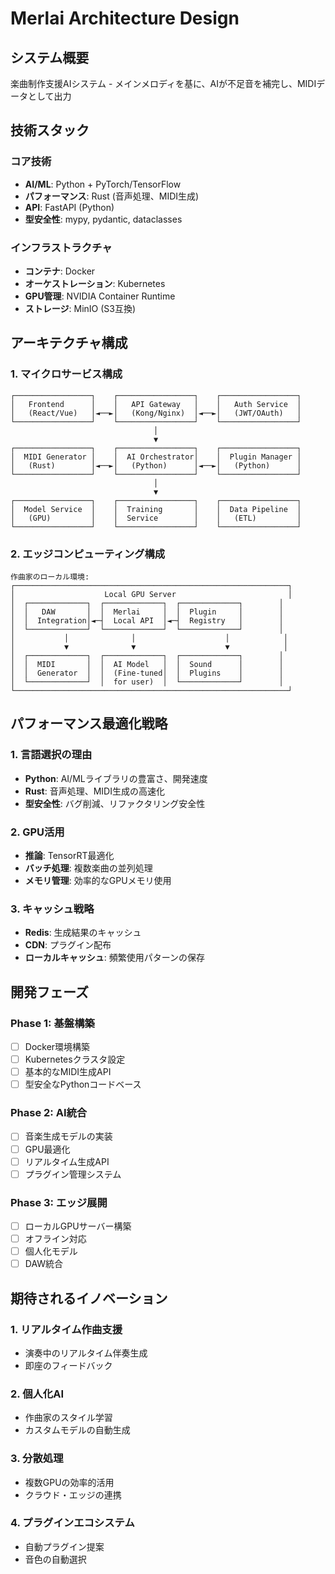 # Merlai Architecture Design

## システム概要
楽曲制作支援AIシステム - メインメロディを基に、AIが不足音を補完し、MIDIデータとして出力

## 技術スタック

### コア技術
- **AI/ML**: Python + PyTorch/TensorFlow
- **パフォーマンス**: Rust (音声処理、MIDI生成)
- **API**: FastAPI (Python)
- **型安全性**: mypy, pydantic, dataclasses

### インフラストラクチャ
- **コンテナ**: Docker
- **オーケストレーション**: Kubernetes
- **GPU管理**: NVIDIA Container Runtime
- **ストレージ**: MinIO (S3互換)

## アーキテクチャ構成

### 1. マイクロサービス構成
```
┌─────────────────┐    ┌─────────────────┐    ┌─────────────────┐
│   Frontend      │    │   API Gateway   │    │   Auth Service  │
│   (React/Vue)   │◄──►│   (Kong/Nginx)  │◄──►│   (JWT/OAuth)   │
└─────────────────┘    └─────────────────┘    └─────────────────┘
                                │
                                ▼
┌─────────────────┐    ┌─────────────────┐    ┌─────────────────┐
│  MIDI Generator │    │  AI Orchestrator│    │  Plugin Manager │
│   (Rust)        │◄──►│   (Python)      │◄──►│   (Python)      │
└─────────────────┘    └─────────────────┘    └─────────────────┘
                                │
                                ▼
┌─────────────────┐    ┌─────────────────┐    ┌─────────────────┐
│  Model Service  │    │  Training       │    │  Data Pipeline  │
│   (GPU)         │    │  Service        │    │   (ETL)         │
└─────────────────┘    └─────────────────┘    └─────────────────┘
```

### 2. エッジコンピューティング構成
```
作曲家のローカル環境:
┌─────────────────────────────────────────────────────────────┐
│                    Local GPU Server                         │
│  ┌─────────────┐  ┌─────────────┐  ┌─────────────┐        │
│  │   DAW       │  │  Merlai     │  │  Plugin     │        │
│  │  Integration│◄─┤  Local API  │◄─┤  Registry   │        │
│  └─────────────┘  └─────────────┘  └─────────────┘        │
│           │              │                    │            │
│           ▼              ▼                    ▼            │
│  ┌─────────────┐  ┌─────────────┐  ┌─────────────┐        │
│  │  MIDI       │  │  AI Model   │  │  Sound      │        │
│  │  Generator  │  │  (Fine-tuned│  │  Plugins    │        │
│  └─────────────┘  │  for user)  │  └─────────────┘        │
└─────────────────────────────────────────────────────────────┘
```

## パフォーマンス最適化戦略

### 1. 言語選択の理由
- **Python**: AI/MLライブラリの豊富さ、開発速度
- **Rust**: 音声処理、MIDI生成の高速化
- **型安全性**: バグ削減、リファクタリング安全性

### 2. GPU活用
- **推論**: TensorRT最適化
- **バッチ処理**: 複数楽曲の並列処理
- **メモリ管理**: 効率的なGPUメモリ使用

### 3. キャッシュ戦略
- **Redis**: 生成結果のキャッシュ
- **CDN**: プラグイン配布
- **ローカルキャッシュ**: 頻繁使用パターンの保存

## 開発フェーズ

### Phase 1: 基盤構築
- [ ] Docker環境構築
- [ ] Kubernetesクラスタ設定
- [ ] 基本的なMIDI生成API
- [ ] 型安全なPythonコードベース

### Phase 2: AI統合
- [ ] 音楽生成モデルの実装
- [ ] GPU最適化
- [ ] リアルタイム生成API
- [ ] プラグイン管理システム

### Phase 3: エッジ展開
- [ ] ローカルGPUサーバー構築
- [ ] オフライン対応
- [ ] 個人化モデル
- [ ] DAW統合

## 期待されるイノベーション

### 1. リアルタイム作曲支援
- 演奏中のリアルタイム伴奏生成
- 即座のフィードバック

### 2. 個人化AI
- 作曲家のスタイル学習
- カスタムモデルの自動生成

### 3. 分散処理
- 複数GPUの効率的活用
- クラウド・エッジの連携

### 4. プラグインエコシステム
- 自動プラグイン提案
- 音色の自動選択 